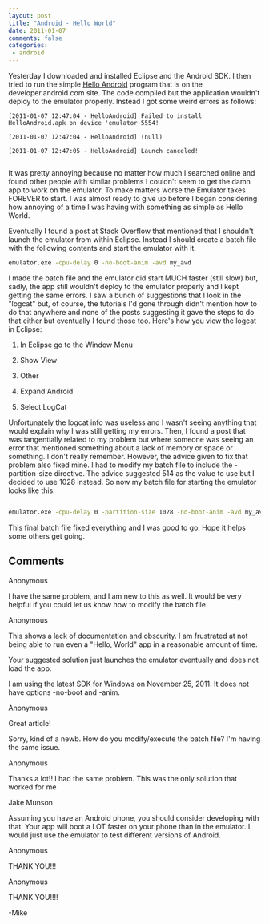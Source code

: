 ```yaml
---
layout: post
title: "Android - Hello World"
date: 2011-01-07
comments: false
categories:
 - android
---
```

Yesterday I downloaded and installed Eclipse and the Android SDK. I then tried
to run the simple [Hello
Android](http://developer.android.com/resources/tutorials/hello-world.html)
program that is on the developer.android.com site. The code compiled but the
application wouldn't deploy to the emulator properly. Instead I got some weird
errors as follows:




```
[2011-01-07 12:47:04 - HelloAndroid] Failed to install HelloAndroid.apk on device 'emulator-5554!

[2011-01-07 12:47:04 - HelloAndroid] (null)

[2011-01-07 12:47:05 - HelloAndroid] Launch canceled!


```



It was pretty annoying because no matter how much I searched online and found other people with similar problems I couldn't seem to get the damn app to work on the emulator.  To make matters worse the Emulator takes FOREVER to start.  I was almost ready to give up before I began considering how annoying of a time I was having with something as simple as Hello World.


Eventually I found a post at Stack Overflow that mentioned that I shouldn't launch the emulator from within Eclipse.  Instead I should create a batch file with the following contents and start the emulator with it.




```sh
emulator.exe -cpu-delay 0 -no-boot-anim -avd my_avd


```



I made the batch file and the emulator did start MUCH faster (still slow) but, sadly, the app still wouldn't deploy to the emulator properly and I kept getting the same errors.  I saw a bunch of suggestions that I look in the "logcat" but, of course, the tutorials I'd gone through didn't mention how to do that anywhere and none of the posts suggesting it gave the steps to do that either but eventually I found those too.   Here's how you view the logcat in Eclipse:




  1. In Eclipse go to the Window Menu

  2. Show View

  3. Other

  4. Expand Android

  5. Select LogCat


Unfortunately the logcat info was useless and I wasn't seeing anything that would explain why I was still getting my errors.  Then, I found a post that was tangentially related to my problem but where someone was seeing an error that mentioned something about a lack of memory or space or something.  I don't really remember.  However, the advice given to fix that problem also fixed mine.  I had to modify my batch file to include the -partition-size directive.  The advice suggested 514 as the value to use but I decided to use 1028 instead.  So now my batch file for starting the emulator looks like this:



```sh

emulator.exe -cpu-delay 0 -partition-size 1028 -no-boot-anim -avd my_avd


```



This final batch file fixed everything and I was good to go.  Hope it helps some others get going.





## Comments











Anonymous






I have the same problem, and I am new to this as well. It would be very helpful if you could let us know how to modify the batch file.











Anonymous






This shows a lack of documentation and obscurity. I am frustrated at not being able to run even a "Hello, World" app in a reasonable amount of time.


Your suggested solution just launches the emulator eventually and does not load the app.


I am using the latest SDK for Windows on November 25, 2011. It does not have options -no-boot and -anim.











Anonymous






Great article!


Sorry, kind of a newb. How do you modify/execute the batch file? I'm having the same issue.











Anonymous






Thanks a lot!! I had the same problem. This was the only solution that worked for me











Jake Munson






Assuming you have an Android phone, you should consider developing with that.  Your app will boot a LOT faster on your phone than in the emulator.  I would just use the emulator to test different versions of Android.











Anonymous






THANK YOU!!!











Anonymous






THANK YOU!!!!


-Mike











